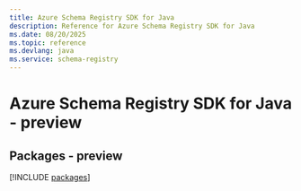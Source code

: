 ```yaml
---
title: Azure Schema Registry SDK for Java
description: Reference for Azure Schema Registry SDK for Java
ms.date: 08/20/2025
ms.topic: reference
ms.devlang: java
ms.service: schema-registry
---
```

# Azure Schema Registry SDK for Java - preview
## Packages - preview
[!INCLUDE [packages](schema-registry-index.md)]